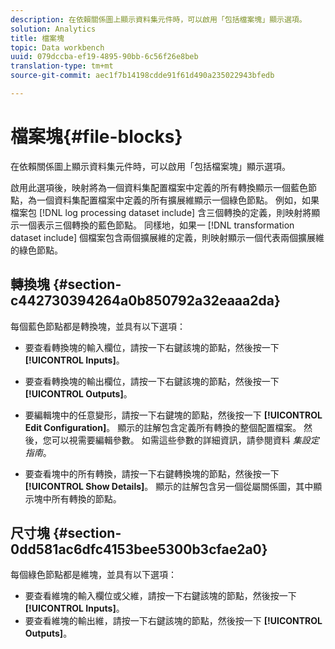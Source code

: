 ```yaml
---
description: 在依賴關係圖上顯示資料集元件時，可以啟用「包括檔案塊」顯示選項。
solution: Analytics
title: 檔案塊
topic: Data workbench
uuid: 079dccba-ef19-4895-90bb-6c56f26e8beb
translation-type: tm+mt
source-git-commit: aec1f7b14198cdde91f61d490a235022943bfedb

---
```



# 檔案塊{#file-blocks}

在依賴關係圖上顯示資料集元件時，可以啟用「包括檔案塊」顯示選項。

啟用此選項後，映射將為一個資料集配置檔案中定義的所有轉換顯示一個藍色節點，為一個資料集配置檔案中定義的所有擴展維顯示一個綠色節點。 例如，如果檔案包 [!DNL log processing dataset include] 含三個轉換的定義，則映射將顯示一個表示三個轉換的藍色節點。 同樣地，如果一 [!DNL transformation dataset include] 個檔案包含兩個擴展維的定義，則映射顯示一個代表兩個擴展維的綠色節點。

## 轉換塊 {#section-c442730394264a0b850792a32eaaa2da}

每個藍色節點都是轉換塊，並具有以下選項：

* 要查看轉換塊的輸入欄位，請按一下右鍵該塊的節點，然後按一下 **[!UICONTROL Inputs]**。
* 要查看轉換塊的輸出欄位，請按一下右鍵該塊的節點，然後按一下 **[!UICONTROL Outputs]**。
* 要編輯塊中的任意變形，請按一下右鍵塊的節點，然後按一下 **[!UICONTROL Edit Configuration]**。 顯示的註解包含定義所有轉換的整個配置檔案。 然後，您可以視需要編輯參數。 如需這些參數的詳細資訊，請參閱資料 *集設定指南*。

* 要查看塊中的所有轉換，請按一下右鍵轉換塊的節點，然後按一下 **[!UICONTROL Show Details]**。 顯示的註解包含另一個從屬關係圖，其中顯示塊中所有轉換的節點。

## 尺寸塊 {#section-0dd581ac6dfc4153bee5300b3cfae2a0}

每個綠色節點都是維塊，並具有以下選項：

* 要查看維塊的輸入欄位或父維，請按一下右鍵該塊的節點，然後按一下 **[!UICONTROL Inputs]**。
* 要查看維塊的輸出維，請按一下右鍵該塊的節點，然後按一下 **[!UICONTROL Outputs]**。

